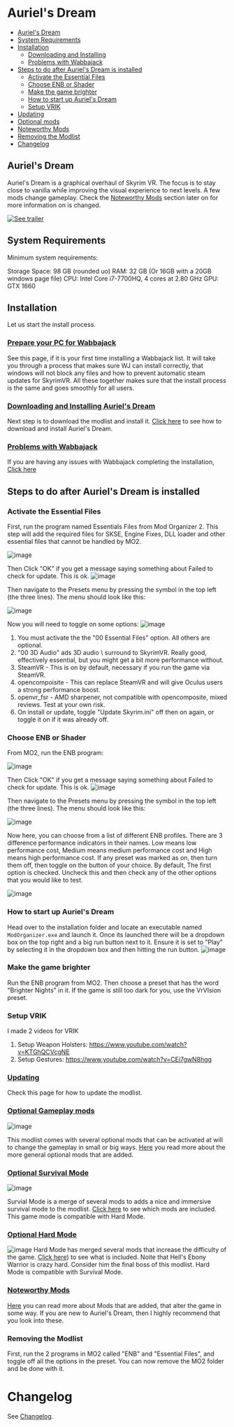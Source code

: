 # Auriel's Dream

- [Auriel's Dream](#auriel-s-dream)
- [System Requirements](#system-requirements)
- [Installation](#installation)
  - [Downloading and Installing](#downloading-and-installing)
  - [Problems with Wabbajack](#problems-with-wabbajack)
- [Steps to do after Auriel's Dream is installed](#steps-to-do-after-auriels-dream-is-installed)
  - [Activate the Essential Files](#activate-the-essential-files)
  - [Choose ENB or Shader](#choose-enb-or-shader)
  - [Make the game brighter](#make-the-game-brighter)
  - [How to start up Auriel's Dream](#how-to-start-up-auriels-dream)
  - [Setup VRIK](#setup-vrik)
- [Updating](#updating)
- [Optional mods](#optional-mods)
- [Noteworthy Mods](#noteworthy-mods)
- [Removing the Modlist](#removing-the-modlist)
- [Changelog](#changelog)

## Auriel's Dream

Auriel's Dream is a graphical overhaul of Skyrim VR. The focus is to stay close to vanilla while improving the visual experience to next levels. A few mods change gameplay. Check the [Noteworthy Mods](#noteworthy-mods) section later on for more information on is changed.


[![See trailer](https://i.ibb.co/GP7mJ0K/preview.jpg)](https://youtu.be/ZYQVn2SGNI0)

## System Requirements

Minimum system requirements:

Storage Space: 98 GB (rounded uo)
RAM: 32 GB (Or 16GB with a 20GB windows page file)
CPU: Intel Core i7-7700HQ, 4 cores at 2.80 GHz
GPU: GTX 1660

## Installation
Let us start the install process.

### [Prepare your PC for Wabbajack](https://github.com/Kvitekvist/Auriel-s-Dream/wiki/Pre-install)
See this page, if it is your first time installing a Wabbajack list.
It will take you through a process that makes sure WJ can install correctly, that windows will not block any files and how to prevent automatic steam updates for SkyrimVR. All these together makes sure that the install process is the same and goes smoothly for all users.

### [Downloading and Installing Auriel's Dream](https://github.com/Kvitekvist/Auriel-s-Dream/wiki/Download-and-Installing-the-modlist)
Next step is to download the modlist and install it. [Click here](https://github.com/Kvitekvist/Auriel-s-Dream/wiki/Download-and-Installing-the-modlist) to see how to download and install Auriel's Dream.

### [Problems with Wabbajack](https://github.com/Kvitekvist/Auriel-s-Dream/wiki/Problems-with-Wabbajack)
If you are having any issues with Wabbajack completing the installation, [Click here](https://github.com/Kvitekvist/Auriel-s-Dream/wiki/Problems-with-Wabbajack)

## Steps to do after Auriel's Dream is installed

### Activate the Essential Files

First, run the program named Essentials Files from Mod Organizer 2.
This step will add the required files for SKSE, Engine Fixes, DLL loader and other essential files that cannot be handled by MO2.

![image](https://i.ibb.co/KrvCB09/essentials1.jpg)

Then Click "OK" if you get a message saying something about Failed to check for update. This is ok.
![image](https://github.com/Kvitekvist/Auriel-s-Dream/blob/master/images/update_enb.png?raw=true)

Then navigate to the Presets menu by pressing the symbol in the top left (the three lines). The menu should look like this:

![image](https://i.ibb.co/YkFSZJ1/enb3.jpg)

Now you will need to toggle on some options:
![image](https://github.com/Kvitekvist/Auriel-s-Dream/blob/master/images/essentail_toggle.png?raw=true)
1. You must activate the the "00 Essential Files" option. All others are optional.
2. "00 3D Audio" ads 3D audio \ surround to SkyrimVR. Really good, effectively essential, but you might get a bit more performance without.
3. SteamVR - This is on by default, necessary if you run the game via SteamVR.
4. opencompoisite - This can replace SteamVR and will give Oculus users a strong performance boost.
5. openvr_fsr - AMD sharpener, not compatible with opencomposite, mixed reviews. Test at your own risk.
6. On install or update, toggle "Update Skyrim.ini" off then on again, or toggle it on if it was already off.

### Choose ENB or Shader
From MO2, run the ENB program:

![image](https://i.ibb.co/9YSbjZG/enb1.jpg)

Then Click "OK" if you get a message saying something about Failed to check for update. This is ok.
![image](https://github.com/Kvitekvist/Auriel-s-Dream/blob/master/images/update_enb.png?raw=true)

Then navigate to the Presets menu by pressing the symbol in the top left (the three lines). The menu should look like this:

![image](https://i.ibb.co/YkFSZJ1/enb3.jpg)

Now here, you can choose from a list of different ENB profiles. There are 3 difference performance indicators in their names. Low means low performance cost, Medium means medium performance cost and High means high performance cost. 
If any preset was marked as on, then turn them off, then toggle on the button of your choice. By default, The first option is checked. Uncheck this and then check any of the other options that you would like to test.

![image](https://i.ibb.co/FH866MN/enb4.jpg)

### How to start up Auriel's Dream

Head over to the installation folder and locate an executable named `ModOrganizer.exe` and launch it. Once its launched there will be a dropdown box on the top right and a big run button next to it. Ensure it is set to "Play" by selecting it in the dropdown box and then hitting the run button.
![image](https://github.com/Kvitekvist/Auriel-s-Dream/blob/master/images/run%20AD.jpg?raw=true)

### Make the game brighter
Run the ENB program from MO2. Then choose a preset that has the word "Brighter Nights" in it. If the game is still too dark for you, use the VrVIsion preset.

### Setup VRIK
I made 2 videos for VRIK
1. Setup Weapon Holsters: https://www.youtube.com/watch?v=KTGhQCVcgNE
2. Setup Gestures: https://www.youtube.com/watch?v=CEi7gwN8hgg


### [Updating](https://github.com/Kvitekvist/Auriel-s-Dream/wiki/Updating-the-Modlist)
Check this page for how to update the modlist.

### [Optional Gameplay mods](https://github.com/Kvitekvist/Auriel-s-Dream/wiki/Optional-Gameplay-Mods)
![image](https://github.com/Kvitekvist/Auriel-s-Dream/blob/master/images/optional_gameplay_mods.png?raw=true)

This modlist comes with several optional mods that can be activated at will to change the gameplay in small or big ways.
[Here](https://github.com/Kvitekvist/Auriel-s-Dream/wiki/Optional-Gameplay-Mods) you read more about the more general optional mods that are added.

### [Optional Survival Mode](https://github.com/Kvitekvist/Auriel-s-Dream/wiki/Survival-Mode)
![image](https://github.com/Kvitekvist/Auriel-s-Dream/blob/master/images/survival_mode.png?raw=true)

Survial Mode is a merge of several mods to adds a nice and immersive survival mode to the modlist.
[Click here](https://github.com/Kvitekvist/Auriel-s-Dream/wiki/Survival-Mode) to see which mods are included. This game mode is compatible with Hard Mode.

### [Optional Hard Mode](https://github.com/Kvitekvist/Auriel-s-Dream/wiki/Hard-Mode)
![image](https://github.com/Kvitekvist/Auriel-s-Dream/blob/master/images/hardmode.png?raw=true)
Hard Mode has merged several mods that increase the difficulty of the game. [Click here](https://github.com/Kvitekvist/Auriel-s-Dream/wiki/Hard-Mode)) to see what is included. Noite that Hell's Ebony Warrior is crazy hard. Consider him the final boss of this modlist. Hard Mode is compatible with Survival Mode.

### [Noteworthy Mods](https://github.com/Kvitekvist/Auriel-s-Dream/wiki/Noteworthy-Mods)

[Here](https://github.com/Kvitekvist/Auriel-s-Dream/wiki/Noteworthy-Mods) you can read more about Mods that are added, that alter the game in some way. If you are new to Auriel's Dream, then I highly recommend that you look into these.

### Removing the Modlist

First, run the 2 programs in MO2 called "ENB" and "Essential Files", and toggle off all the options in the preset. You can now remove the MO2 folder and be done with it.

# Changelog

See [Changelog](CHANGELOG.md).
